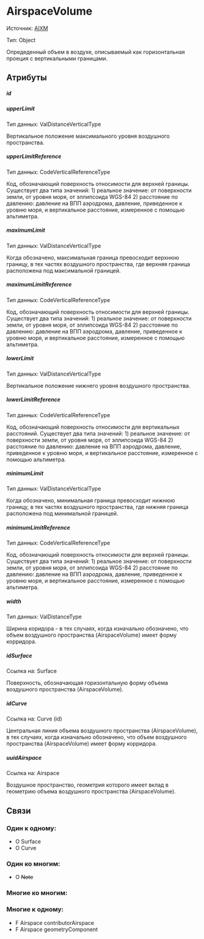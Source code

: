 AirspaceVolume
===============
Источник: [AIXM](https://extranet.eurocontrol.int/http://webprisme.cfmu.eurocontrol.int/aixmwiki_public/bin/view/AIXM/Class_AirspaceVolume)

Тип: Object

Опредеденный объем в воздухе, описываемый как горизонтальная проеция с вертикальными границами.

## Атрибуты

##### id

##### upperLimit
Тип данных: ValDistanceVerticalType

Вертикальное положение максимального уровня воздушного пространства.

##### upperLimitReference
Тип данных: CodeVerticalReferenceType

Код, обозначающий поверхность относимости для верхней границы.
Существует два типа значений: 1) реальное значение: от поверхности земли, от уровня моря, от эллипсоида WGS-84 2) расстояние по давлению: давление на ВПП аэродрома, давление, приведенное к уровню моря, и вертикальное расстояние, измеренное с помощью альтиметра.

##### maximumLimit
Тип данных: ValDistanceVerticalType

Когда обозначено, максимальная граница превосходит верхнюю границу, в тех частях воздушного пространства, где верхняя граница расположена под максимальной границей.

##### maximumLimitReference
Тип данных: CodeVerticalReferenceType

Код, обозначающий поверхность относимости для верхней границы.
Существует два типа значений: 1) реальное значение: от поверхности земли, от уровня моря, от эллипсоида WGS-84 2) расстояние по давлению: давление на ВПП аэродрома, давление, приведенное к уровню моря, и вертикальное расстояние, измеренное с помощью альтиметра.

##### lowerLimit
Тип данных: ValDistanceVerticalType

Вертикальное положение нижнего уровня воздушного пространства.

##### lowerLimitReference
Тип данных: CodeVerticalReferenceType

Код, обозначающий поверхность относимости для вертикальных расстояний.
Существует два типа значений: 1) реальное значение: от поверхности земли, от уровня моря, от эллипсоида WGS-84 2) расстояние по давлению: давление на ВПП аэродрома, давление, приведенное к уровню моря, и вертикальное расстояние, измеренное с помощью альтиметра.

##### minimumLimit
Тип данных: ValDistanceVerticalType

Когда обозначено, минимальная граница превосходит нижнюю границу, в тех частях воздушного пространства, где нижняя граница расположена под минимальной границей.

##### minimumLimitReference
Тип данных: CodeVerticalReferenceType

Код, обозначающий поверхность относимости для верхней границы.
Существует два типа значений: 1) реальное значение: от поверхности земли, от уровня моря, от эллипсоида WGS-84 2) расстояние по давлению: давление на ВПП аэродрома, давление, приведенное к уровню моря, и вертикальное расстояние, измеренное с помощью альтиметра.

##### width
Тип данных: ValDistanceType

Ширина коридора - в тех случаях, когда изначально обозначено, что объем воздушного пространства (AirspaceVolume) имеет форму корридора.

##### idSurface
Ссылка на: Surface

Поверхность, обозначающая горизонтальную форму объема воздушного пространства (AirspaceVolume).

##### idCurve
Ссылка на: Curve (id)

Центральная линия объема воздушного пространства (AirspaceVolume), в тех случаях, когда изначально обозначено, что объем воздушного пространства (AirspaceVolume) имеет форму корридора.

##### uuidAirspace
Ссылка на: Airspace

Воздушное пространство, геометрия которого имеет вклад в геометрию объема воздушного пространства (AirspaceVolume).

## Связи

### Один к одному:

- O Surface
- O Curve

### Один ко многим:

- O ~~Note~~

### Многие ко многим:

### Многие к одному:

- F Airspace contributorAirspace
- F Airspace geometryComponent

